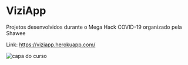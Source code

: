 # ViziApp
Projetos desenvolvidos durante o Mega Hack COVID-19 organizado pela Shawee

Link: https://viziapp.herokuapp.com/

![capa do curso](https://i.pinimg.com/originals/c1/81/88/c181888977bb85bfa8fcb6247e769940.png)

